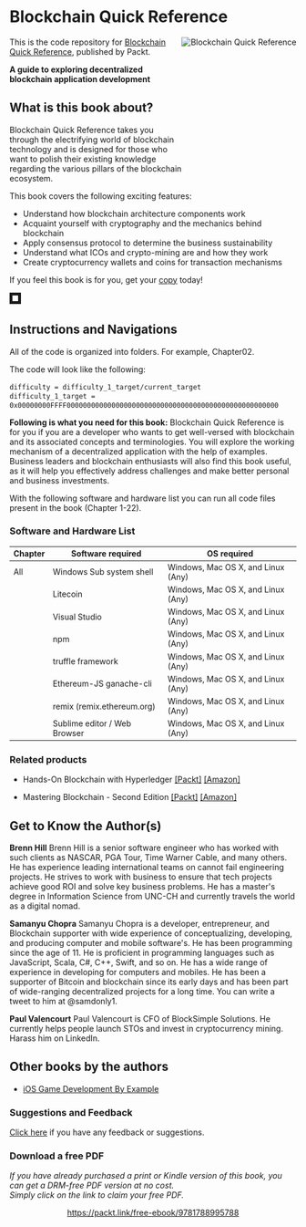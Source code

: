 # Blockchain Quick Reference

<a href="https://www.packtpub.com/big-data-and-business-intelligence/blockchain-quick-reference?utm_source=github&utm_medium=repository&utm_campaign=9781788995788"><img src="https://d255esdrn735hr.cloudfront.net/sites/default/files/imagecache/ppv4_main_book_cover/9781788995788.png" alt="Blockchain Quick Reference" height="256px" align="right"></a>

This is the code repository for [Blockchain Quick Reference](https://www.packtpub.com/big-data-and-business-intelligence/blockchain-quick-reference?utm_source=github&utm_medium=repository&utm_campaign=9781788995788), published by Packt.

**A guide to exploring decentralized blockchain application development**

## What is this book about?
Blockchain Quick Reference takes you through the electrifying world of blockchain technology and is designed for those who want to polish their existing knowledge regarding the various pillars of the blockchain ecosystem.

This book covers the following exciting features:
* Understand how blockchain architecture components work
* Acquaint yourself with cryptography and the mechanics behind blockchain
* Apply consensus protocol to determine the business sustainability
* Understand what ICOs and crypto-mining are and how they work
* Create cryptocurrency wallets and coins for transaction mechanisms

If you feel this book is for you, get your [copy](https://www.amazon.com/dp/10DigitISBN) today!

<a href="https://www.packtpub.com/?utm_source=github&utm_medium=banner&utm_campaign=GitHubBanner"><img src="https://raw.githubusercontent.com/PacktPublishing/GitHub/master/GitHub.png" 
alt="https://www.packtpub.com/" border="5" /></a>


## Instructions and Navigations
All of the code is organized into folders. For example, Chapter02.

The code will look like the following:
```
difficulty = difficulty_1_target/current_target
difficulty_1_target =
0x00000000FFFF0000000000000000000000000000000000000000000000000000
```

**Following is what you need for this book:**
Blockchain Quick Reference is for you if you are a developer who wants to get well-versed with blockchain and its associated concepts and terminologies. You will explore the working mechanism of a decentralized application with the help of examples. Business leaders and blockchain enthusiasts will also find this book useful, as it will help you effectively address challenges and make better personal and business investments.

With the following software and hardware list you can run all code files present in the book (Chapter 1-22).

### Software and Hardware List

| Chapter | Software required                   | OS required                        |
| ------- | ------------------------------------| -----------------------------------|
|  All    | Windows Sub system shell            | Windows, Mac OS X, and Linux (Any) |
|         | Litecoin                            | Windows, Mac OS X, and Linux (Any) |
|         | Visual Studio                       | Windows, Mac OS X, and Linux (Any) |
|         | npm                                 | Windows, Mac OS X, and Linux (Any) |
|         | truffle framework                   | Windows, Mac OS X, and Linux (Any) |
|         | Ethereum-JS ganache-cli             | Windows, Mac OS X, and Linux (Any) |
|         | remix (remix.ethereum.org)          | Windows, Mac OS X, and Linux (Any) |
|         | Sublime editor / Web Browser        | Windows, Mac OS X, and Linux (Any) |



### Related products <Other books you may enjoy>
* Hands-On Blockchain with Hyperledger [[Packt]](https://www.packtpub.com/big-data-and-business-intelligence/hands-blockchain-hyperledger?utm_source=github&utm_medium=repository&utm_campaign=9781788994521) [[Amazon]](https://www.amazon.com/dp/1788994523)

* Mastering Blockchain - Second Edition [[Packt]](https://www.packtpub.com/big-data-and-business-intelligence/mastering-blockchain-second-edition?utm_source=github&utm_medium=repository&utm_campaign=9781788839044) [[Amazon]](https://www.amazon.com/dp/1788839048)

## Get to Know the Author(s)
**Brenn Hill**
Brenn Hill is a senior software engineer who has worked with such clients as NASCAR, PGA Tour, Time Warner Cable, and many others. He has experience leading international teams on cannot fail engineering projects. He strives to work with business to ensure that tech projects achieve good ROI and solve key business problems. He has a master's degree in Information Science from UNC-CH and currently travels the world as a digital nomad.

**Samanyu Chopra**
Samanyu Chopra is a developer, entrepreneur, and Blockchain supporter with wide experience of conceptualizing, developing, and producing computer and mobile software's. He has been programming since the age of 11. He is proficient in programming languages such as JavaScript, Scala, C#, C++, Swift, and so on. He has a wide range of experience in developing for computers and mobiles. He has been a supporter of Bitcoin and blockchain since its early days and has been part of wide-ranging decentralized projects for a long time. You can write a tweet to him at @samdonly1.

**Paul Valencourt**
Paul Valencourt is CFO of BlockSimple Solutions. He currently helps people launch STOs and invest in cryptocurrency mining. Harass him on LinkedIn.


## Other books by the authors
* [iOS Game Development By Example](https://www.packtpub.com/game-development/ios-game-development-example?utm_source=github&utm_medium=repository&utm_campaign=9781785284694)


### Suggestions and Feedback
[Click here](https://docs.google.com/forms/d/e/1FAIpQLSdy7dATC6QmEL81FIUuymZ0Wy9vH1jHkvpY57OiMeKGqib_Ow/viewform) if you have any feedback or suggestions.
### Download a free PDF

 <i>If you have already purchased a print or Kindle version of this book, you can get a DRM-free PDF version at no cost.<br>Simply click on the link to claim your free PDF.</i>
<p align="center"> <a href="https://packt.link/free-ebook/9781788995788">https://packt.link/free-ebook/9781788995788 </a> </p>